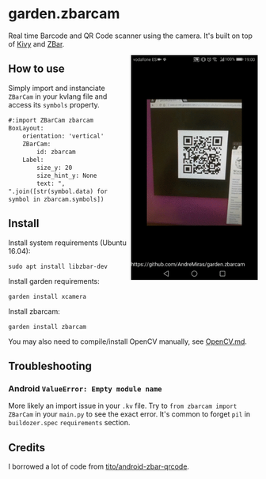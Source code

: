# garden.zbarcam

Real time Barcode and QR Code scanner using the camera.
It's built on top of [Kivy](https://github.com/kivy/kivy) and [ZBar](https://github.com/ZBar/ZBar).

<img src="https://raw.githubusercontent.com/AndreMiras/garden.zbarcam/develop/screenshot.gif" align="right" width="256" alt="screenshot" />

## How to use
Simply import and instanciate `ZBarCam` in your kvlang file and access its `symbols` property.
```
#:import ZBarCam zbarcam
BoxLayout:
    orientation: 'vertical'
    ZBarCam:
        id: zbarcam
    Label:
        size_y: 20
        size_hint_y: None
        text: ", ".join([str(symbol.data) for symbol in zbarcam.symbols])
```

## Install
Install system requirements (Ubuntu 16.04):
```
sudo apt install libzbar-dev
```

Install garden requirements:
```
garden install xcamera
```

Install zbarcam:
```
garden install zbarcam
```

You may also need to compile/install OpenCV manually, see [OpenCV.md](OpenCV.md).

## Troubleshooting

### Android `ValueError: Empty module name`
More likely an import issue in your `.kv` file.
Try to `from zbarcam import ZBarCam` in your `main.py` to see the exact error.
It's common to forget `pil` in `buildozer.spec` `requirements` section.

## Credits
I borrowed a lot of code from [tito/android-zbar-qrcode](https://github.com/tito/android-zbar-qrcode).
